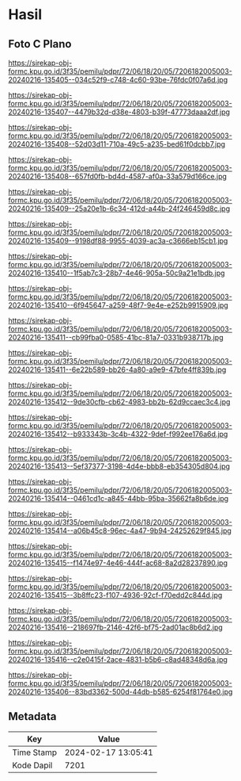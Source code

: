 # Hasil

## Foto C Plano

https://sirekap-obj-formc.kpu.go.id/3f35/pemilu/pdpr/72/06/18/20/05/7206182005003-20240216-135405--034c52f9-c748-4c60-93be-76fdc0f07a6d.jpg

https://sirekap-obj-formc.kpu.go.id/3f35/pemilu/pdpr/72/06/18/20/05/7206182005003-20240216-135407--4479b32d-d38e-4803-b39f-47773daaa2df.jpg

https://sirekap-obj-formc.kpu.go.id/3f35/pemilu/pdpr/72/06/18/20/05/7206182005003-20240216-135408--52d03d11-710a-49c5-a235-bed61f0dcbb7.jpg

https://sirekap-obj-formc.kpu.go.id/3f35/pemilu/pdpr/72/06/18/20/05/7206182005003-20240216-135408--657fd0fb-bd4d-4587-af0a-33a579d166ce.jpg

https://sirekap-obj-formc.kpu.go.id/3f35/pemilu/pdpr/72/06/18/20/05/7206182005003-20240216-135409--25a20e1b-6c34-412d-a44b-24f246459d8c.jpg

https://sirekap-obj-formc.kpu.go.id/3f35/pemilu/pdpr/72/06/18/20/05/7206182005003-20240216-135409--9198df88-9955-4039-ac3a-c3666eb15cb1.jpg

https://sirekap-obj-formc.kpu.go.id/3f35/pemilu/pdpr/72/06/18/20/05/7206182005003-20240216-135410--1f5ab7c3-28b7-4e46-905a-50c9a21e1bdb.jpg

https://sirekap-obj-formc.kpu.go.id/3f35/pemilu/pdpr/72/06/18/20/05/7206182005003-20240216-135410--6f945647-a259-48f7-9e4e-e252b9915909.jpg

https://sirekap-obj-formc.kpu.go.id/3f35/pemilu/pdpr/72/06/18/20/05/7206182005003-20240216-135411--cb99fba0-0585-41bc-81a7-0331b938717b.jpg

https://sirekap-obj-formc.kpu.go.id/3f35/pemilu/pdpr/72/06/18/20/05/7206182005003-20240216-135411--6e22b589-bb26-4a80-a9e9-47bfe4ff839b.jpg

https://sirekap-obj-formc.kpu.go.id/3f35/pemilu/pdpr/72/06/18/20/05/7206182005003-20240216-135412--9de30cfb-cb62-4983-bb2b-62d9ccaec3c4.jpg

https://sirekap-obj-formc.kpu.go.id/3f35/pemilu/pdpr/72/06/18/20/05/7206182005003-20240216-135412--b933343b-3c4b-4322-9def-f992ee176a6d.jpg

https://sirekap-obj-formc.kpu.go.id/3f35/pemilu/pdpr/72/06/18/20/05/7206182005003-20240216-135413--5ef37377-3198-4d4e-bbb8-eb354305d804.jpg

https://sirekap-obj-formc.kpu.go.id/3f35/pemilu/pdpr/72/06/18/20/05/7206182005003-20240216-135414--0461cd1c-a845-44bb-95ba-35662fa8b6de.jpg

https://sirekap-obj-formc.kpu.go.id/3f35/pemilu/pdpr/72/06/18/20/05/7206182005003-20240216-135414--a06b45c8-96ec-4a47-9b94-24252629f845.jpg

https://sirekap-obj-formc.kpu.go.id/3f35/pemilu/pdpr/72/06/18/20/05/7206182005003-20240216-135415--f1474e97-4e46-444f-ac68-8a2d28237890.jpg

https://sirekap-obj-formc.kpu.go.id/3f35/pemilu/pdpr/72/06/18/20/05/7206182005003-20240216-135415--3b8ffc23-f107-4936-92cf-f70edd2c844d.jpg

https://sirekap-obj-formc.kpu.go.id/3f35/pemilu/pdpr/72/06/18/20/05/7206182005003-20240216-135416--218697fb-2146-42f6-bf75-2ad01ac8b6d2.jpg

https://sirekap-obj-formc.kpu.go.id/3f35/pemilu/pdpr/72/06/18/20/05/7206182005003-20240216-135416--c2e0415f-2ace-4831-b5b6-c8ad48348d6a.jpg

https://sirekap-obj-formc.kpu.go.id/3f35/pemilu/pdpr/72/06/18/20/05/7206182005003-20240216-135406--83bd3362-500d-44db-b585-6254f81764e0.jpg


## Metadata

| Key        | Value               |
| ---------- | ------------------- |
| Time Stamp | 2024-02-17 13:05:41 |
| Kode Dapil | 7201                |



